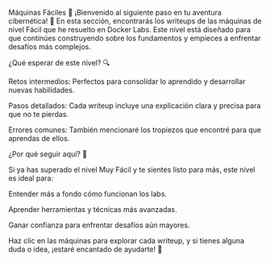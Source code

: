 Máquinas Fáciles 🐥
¡Bienvenido al siguiente paso en tu aventura cibernética! 🌟 En esta sección, encontrarás los writeups de las máquinas de nivel Fácil que he resuelto en Docker Labs. Este nivel está diseñado para que continúes construyendo sobre los fundamentos y empieces a enfrentar desafíos más complejos.

¿Qué esperar de este nivel? 🔍

Retos intermedios: Perfectos para consolidar lo aprendido y desarrollar nuevas habilidades.

Pasos detallados: Cada writeup incluye una explicación clara y precisa para que no te pierdas.

Errores comunes: También mencionaré los tropiezos que encontré para que aprendas de ellos.

¿Por qué seguir aquí? 🧠

Si ya has superado el nivel Muy Fácil y te sientes listo para más, este nivel es ideal para:

Entender más a fondo cómo funcionan los labs.

Aprender herramientas y técnicas más avanzadas.

Ganar confianza para enfrentar desafíos aún mayores.

Haz clic en las máquinas para explorar cada writeup, y si tienes alguna duda o idea, ¡estaré encantado de ayudarte! 🙌
